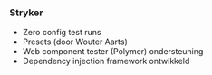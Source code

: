 ### Stryker

* Zero config test runs
* Presets (door Wouter Aarts)
* Web component tester (Polymer) ondersteuning
* Dependency injection framework ontwikkeld